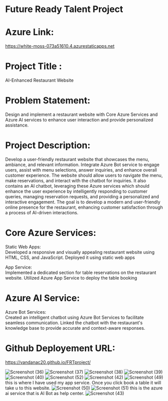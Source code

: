 # Future Ready Talent Project
# Azure Link:
https://white-moss-073a51610.4.azurestaticapps.net

# Project Title :
AI-Enhanced Restaurant Website
# Problem Statement:
Design and implement a restaurant website with Core Azure Services and Azure AI services to enhance user interaction and provide personalized assistance.
# Project Description:
Develop a user-friendly restaurant website that showcases the menu, ambiance, and relevant information. Integrate Azure Bot service to engage users, assist with menu selections, answer inquiries, and enhance overall customer experience. 
The website should allow users to navigate the menu, make reservations, and interact with the chatbot for inquiries.
It also contains an AI chatbot, leveraging these Azure services which should enhance the user experience by intelligently responding to customer queries, managing reservation requests, and providing a personalized and interactive engagement. 
The goal is to develop a modern and user-friendly online presence for the restaurant, enhancing customer satisfaction through a process of AI-driven interactions.
# Core Azure Services:
Static Web Apps:  
Developed a responsive and visually appealing restaurant website using HTML, CSS, and JavaScript.
Deployed it using static web apps

App Service:  
Implemented a dedicated section for table reservations on the restaurant website.
Utilized Azure App Service to deploy the table booking
# Azure AI Service:
Azure Bot Services:   
Created an intelligent chatbot using Azure Bot Services to facilitate seamless communication.
Linked the chatbot with the restaurant's knowledge base to provide accurate and context-aware responses.
# Github Deployement URL:
https://vandanac20.github.io/FRTproject/

![Screenshot (36)](https://github.com/vandanac20/FRTproject/assets/112802256/06955b8f-3db5-4ccd-9b6c-512b3be7f320)
![Screenshot (37)](https://github.com/vandanac20/FRTproject/assets/112802256/5c612483-1ba1-4538-ac2f-a6f20b74c70d)
![Screenshot (38)](https://github.com/vandanac20/FRTproject/assets/112802256/fef1386a-42be-4776-88df-8e815be339c1)
![Screenshot (39)](https://github.com/vandanac20/FRTproject/assets/112802256/92f187d2-45ff-4b2e-82e2-5af19f409916)
![Screenshot (40)](https://github.com/vandanac20/FRTproject/assets/112802256/f888e60d-3382-4302-8436-fb56ee2d9554)
![Screenshot (52)](https://github.com/vandanac20/FRTproject/assets/112802256/f92d7d2e-e052-42df-b280-9d9a367136be)
![Screenshot (42)](https://github.com/vandanac20/FRTproject/assets/112802256/90bbb469-80a4-42d5-aaa8-ed2619ee28f8)
![Screenshot (49)](https://github.com/vandanac20/FRTproject/assets/112802256/2d520f27-8a2e-49e6-b488-d83f833e5e04)
this is where I have used my app service. Once you click book a table it will take u to this website.
![Screenshot (50)](https://github.com/vandanac20/FRTproject/assets/112802256/01b9adf1-65b5-4cfe-91fd-a60aa0ac2552)
![Screenshot (51)](https://github.com/vandanac20/FRTproject/assets/112802256/815795b6-f6bf-47cd-8e4d-06169d9b142b)
this is the azure ai service that is AI Bot as help center.
![Screenshot (43)](https://github.com/vandanac20/FRTproject/assets/112802256/e0355d18-69fd-41cd-9a6f-89345ec26934)




